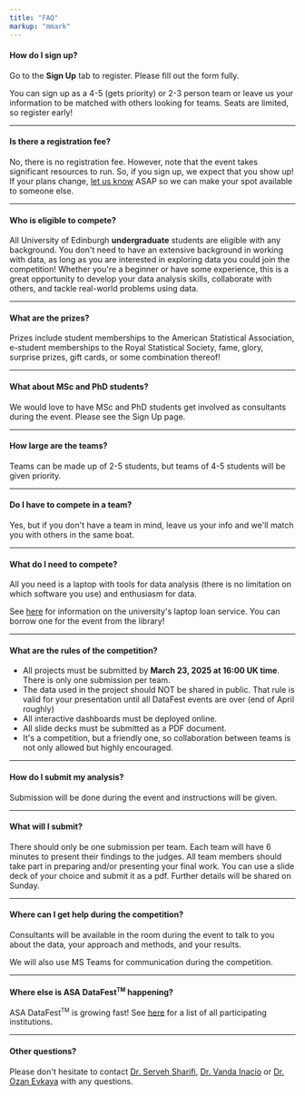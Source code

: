 ```yaml
---
title: "FAQ"
markup: "mmark"
---
```


#### <i class="fas fa-question-circle fa-fw"></i> How do I sign up?

Go to the **Sign Up** tab to register. Please fill out the form fully. 

You can sign up as a 4-5 (gets priority) or 2-3 person team or leave us your information to be matched with others looking for teams. Seats are limited, so register early! 

---

#### <i class="fas fa-question-circle fa-fw"></i> Is there a registration fee?

No, there is no registration fee. However, note that the event takes significant resources to run. So, if you sign up, we expect that you show up! If your plans change, [let us know](mailto:serveh.sharifi@ed.ac.uk) ASAP so we can make your spot available to someone else.

---

#### <i class="fas fa-question-circle fa-fw"></i> Who is eligible to compete?</h4>

All University of Edinburgh **undergraduate** students are eligible with any background. You don't need to have an extensive background in working with data, as long as you are interested in exploring data you could join the competition! Whether you're a beginner or have some experience, this is a great opportunity to develop your data analysis skills, collaborate with others, and tackle real-world problems using data.

---

#### <i class="fas fa-question-circle fa-fw"></i> What are the prizes?</h4>

Prizes include student memberships to the American Statistical Association, e-student memberships to the Royal Statistical Society, fame, glory, surprise prizes, gift cards, or some combination thereof!

---

#### <i class="fas fa-question-circle fa-fw"></i> What about MSc and PhD students?

We would love to have MSc and PhD students get involved as consultants during the event. Please see the Sign Up page. 

---

#### <i class="fas fa-question-circle fa-fw"></i> How large are the teams?

Teams can be made up of 2-5 students, but teams of 4-5 students will be given priority.

---

#### <i class="fas fa-question-circle fa-fw"></i> Do I have to compete in a team?

Yes, but if you don't have a team in mind, leave us your info and we'll match you with others in the same boat.

---

#### <i class="fas fa-question-circle fa-fw"></i> What do I need to compete?

All you need is a laptop with tools for data analysis (there is no limitation on which software you use) and enthusiasm for data. 

See [here](https://www.ed.ac.uk/information-services/library-museum-gallery/using-library/borrowing-a-book/borrowing-laptops) for information on the university's laptop loan service. You can borrow one for the event from the library!

---

#### <i class="fas fa-question-circle fa-fw"></i> What are the rules of the competition?

- All projects must be submitted by **March 23, 2025 at 16:00 UK time**. There is only one submission per team. 
- The data used in the project should NOT be shared in public. That rule is valid for your presentation until all DataFest events are over (end of April roughly)
- All interactive dashboards must be deployed online.
- All slide decks must be submitted as a PDF document.
- It's a competition, but a friendly one, so collaboration between teams is not only allowed but highly encouraged.


---

#### <i class="fas fa-question-circle fa-fw"></i> How do I submit my analysis? 

Submission will be done during the event and instructions will be given.  

---

#### <i class="fas fa-question-circle fa-fw"></i> What will I submit?

There should only be one submission per team. Each team will have 6 minutes to present their findings to the judges. All team members should take part in preparing and/or presenting your final work. You can use a slide deck of your choice and submit it as a pdf. Further details will be shared on Sunday.

---

#### <i class="fas fa-question-circle fa-fw"></i> Where can I get help during the competition? 

Consultants will be available in the room during the event to talk to you about the data, your approach and methods, and your results.

We will also use MS Teams for communication during the competition. 

---


#### <i class="fas fa-question-circle fa-fw"></i> Where else is ASA DataFest<sup><small>TM</small></sup> happening?</h4>

ASA DataFest<sup><small>TM</small></sup> is growing fast! See [here](https://ww2.amstat.org/education/datafest/participants.cfm) for a list of all participating institutions. 


---

#### <i class="fas fa-question-circle fa-fw"></i> Other questions?

Please don't hesitate to contact [Dr. Serveh Sharifi](mailto:serveh.sharifi@ed.ac.uk), [Dr. Vanda Inacio](mailto:vanda.inacio@ed.ac.uk) or [Dr. Ozan Evkaya](mailto:Ozan.Evkaya@ed.ac.uk) with any questions. 
